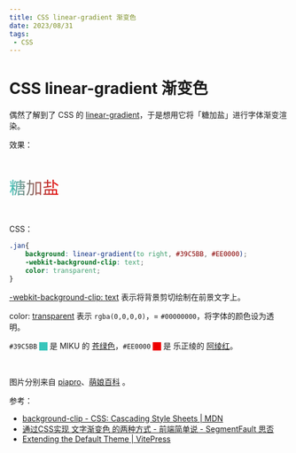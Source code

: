 ```yaml
---
title: CSS linear-gradient 渐变色
date: 2023/08/31
tags: 
 - CSS
---
```


<style>
.miku{
    display: inline-block;
    width: 15px;
    height: 15px;
    background-color: #39C5BB;
    vertical-align: middle;
}
.yzl{
    display: inline-block;
    width: 15px;
    height: 15px;
    background-color: #EE0000;
    vertical-align: middle;
}
.jan{
    font-size: 30px;
    display: inline-block;
    background: linear-gradient(to right, #39C5BB, #EE0000);
    -webkit-background-clip: text;
    color: transparent;
}
</style>

# CSS linear-gradient 渐变色

偶然了解到了 CSS 的 [linear-gradient](https://developer.mozilla.org/en-US/docs/Web/CSS/CSS_images/Using_CSS_gradients)，于是想用它将「糖加盐」进行字体渐变渲染。

效果：
<p class="jan">糖加盐</p>

CSS：

```css
.jan{
    background: linear-gradient(to right, #39C5BB, #EE0000);
    -webkit-background-clip: text;
    color: transparent;
}
```

[-webkit-background-clip: text](https://developer.mozilla.org/en-US/docs/Web/CSS/background-clip#values) 表示将背景剪切绘制在前景文字上。

color: [transparent](https://developer.mozilla.org/en-US/docs/Web/CSS/named-color#transparent) 表示 `rgba(0,0,0,0)`，= `#00000000`，将字体的颜色设为透明。

`#39C5BB` <span class="miku"></span> 是 MIKU 的 [苍绿色](https://piapro.net/intl/zh-cn_character.html)，`#EE0000` <span class="yzl"></span> 是 乐正绫的 [阿绫红](https://zh.moegirl.org.cn/zh-hans/%E9%98%BF%E7%BB%AB%E7%BA%A2)。

<figure>
<img style="text-align:center;" src="https://piapro.net/intl/images/ch_img_miku.png" alt="">
<img src="https://cdn.jsdelivr.net/gh/tangjan/imgBed/notes/2023/08/31/css-linear-gradient/yue-zheng-ling.png" alt="">
</figure>

图片分别来自 [piapro](https://piapro.net/intl/zh-cn_character.html)、[萌娘百科](https://zh.moegirl.org.cn/%E4%B9%90%E6%AD%A3%E7%BB%AB) 。

参考：

* [background-clip - CSS: Cascading Style Sheets | MDN](https://developer.mozilla.org/en-US/docs/Web/CSS/background-clip)
* [通过CSS实现 文字渐变色 的两种方式 - 前端简单说 - SegmentFault 思否](https://segmentfault.com/a/1190000011882933)
* [Extending the Default Theme | VitePress](https://vitepress.dev/guide/extending-default-theme#customizing-css)
